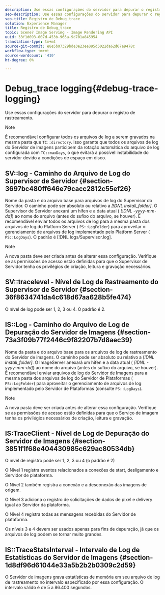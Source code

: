 ```yaml
---
description: Use essas configurações do servidor para depurar o registro de rastreamento.
seo-description: Use essas configurações do servidor para depurar o registro de rastreamento.
seo-title: Registro de Debug_trace
solution: Experience Manager
title: Registro de Debug_trace
topic: Scene7 Image Serving - Image Rendering API
uuid: 33f1d093-007d-453b-965a-9d701a845954
translation-type: tm+mt
source-git-commit: e8e5b07329bde3e23ee095d5022da62d67e9478c
workflow-type: tm+mt
source-wordcount: '410'
ht-degree: 0%

---
```



# Debug_trace logging{#debug-trace-logging}

Use essas configurações do servidor para depurar o registro de rastreamento.

>[!NOTE]
>
>É recomendável configurar todos os arquivos de log a serem gravados na mesma pasta que `TC::directory`. Isso garante que todos os arquivos de log do Servidor de imagens participem da rotação automática do arquivo de log configurada com `TC::maxDays`, o que evitará a possível instabilidade do servidor devido a condições de espaço em disco.

## SV::log - Caminho do Arquivo de Log do Supervisor de Servidor {#section-3697bc480ff646e79cacc2812c55ef26}

Nome da pasta e do arquivo base para arquivos de log do Supervisor do Servidor. O caminho pode ser absoluto ou relativo a *[!DNL install_folder]*. O Supervisor de Servidor anexará um hífen e a data atual ( *[!DNL -yyyy-mm-dd]*) ao nome do arquivo (antes do sufixo do arquivo, se houver). É recomendável enviar todos os arquivos de log para a mesma pasta dos arquivos de log do Platform Server ( `PS::LogFolder`) para aproveitar o gerenciamento de arquivos de log implementado pelo Platform Server ( `PS::LogDays`). O padrão é [!DNL logs/Supervisor.log].

>[!NOTE]
>
>A nova pasta deve ser criada antes de alterar essa configuração. Verifique se as permissões de acesso estão definidas para que o Supervisor de Servidor tenha os privilégios de criação, leitura e gravação necessários.

## SV::tracelevel - Nível de Log de Rastreamento do Supervisor de Servidor {#section-36f8634741da4c618d67aa628b5fe474}

O nível de log pode ser 1, 2, 3 ou 4. O padrão é 2.

## IS::Log - Caminho do Arquivo de Log de Depuração do Servidor de Imagens {#section-73a3f09b77f2446c9f82207b7d8aec39}

Nome da pasta e do arquivo base para os arquivos de log de rastreamento do Servidor de imagens. O caminho pode ser absoluto ou relativo a *[!DNL install_folder]*. O ImageServer anexará um hífen e a data atual ( *[!DNL -yyyy-mm-dd]*) ao nome do arquivo (antes do sufixo do arquivo, se houver). É recomendável enviar arquivos de log do Servidor de Imagens para a mesma pasta dos arquivos de log do Servidor de Plataformas ( `PS::LogFolder`) para aproveitar o gerenciamento de arquivos de log implementado pelo Servidor de Plataformas (consulte `PS::LogDays`).

>[!NOTE]
>
>A nova pasta deve ser criada antes de alterar essa configuração. Verifique se as permissões de acesso estão definidas para que o Serviço de imagem tenha os privilégios necessários de criação, leitura e gravação.

## IS:TraceClient - Nível de Log de Depuração do Servidor de Imagens {#section-3851f1f68e404430985c629ac80534db}

O nível de registro pode ser 1, 2, 3 ou 4 (o padrão é 2)

O Nível 1 registra eventos relacionados a conexões de start, desligamento e Servidor de plataforma.

O Nível 2 também registra a conexão e a desconexão das imagens de origem.

O Nível 3 adiciona o registro de solicitações de dados de pixel e delivery igual ao Servidor da plataforma.

O Nível 4 registra todas as mensagens recebidas do Servidor de plataforma.

Os níveis 3 e 4 devem ser usados apenas para fins de depuração, já que os arquivos de log podem se tornar muito grandes.

## IS::TraceStatsInterval - Intervalo de Log de Estatísticas do Servidor de Imagens {#section-1d8df96d61044e33a5b2b2b0309c2d59}

O Servidor de imagens grava estatísticas de memória em seu arquivo de log de rastreamento no intervalo especificado por essa configuração. O intervalo válido é de 5 a 86.400 segundos.
